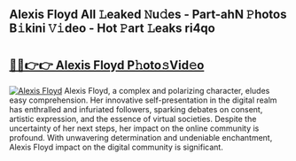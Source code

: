 ## Alexis Floyd All 𝙻eaked 𝙽u𝚍es - Part-ahN 𝙿hotos B𝚒kini 𝚅𝚒deo - Hot 𝙿art 𝙻eaks ri4qo

# <h2><a href="http://ld0puz.urlbe.top/?page=Alexis+Floyd">🔗🔗👉👉 Alexis Floyd P𝚑oto𝚜Vid𝚎o</a></h2>

[![Alexis Floyd](https://i.imgur.com/eBuTRDB.gif)](http://ld0puz.urlbe.top/?page=Alexis+Floyd)
Alexis Floyd, a complex and polarizing character, eludes easy comprehension. Her innovative self-presentation in the digital realm has enthralled and infuriated followers, sparking debates on consent, artistic expression, and the essence of virtual societies. Despite the uncertainty of her next steps, her impact on the online community is profound. With unwavering determination and undeniable enchantment, Alexis Floyd impact on the digital community is significant.
